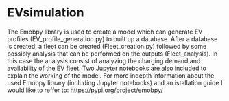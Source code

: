 # EVsimulation
The Emobpy library is used to create a model which can generate EV profiles (EV_profile_generation.py) to built up a database. 
After a database is created, a fleet can be created (Fleet_creation.py) followed by some possibly analysis that can be performed on the outputs (Fleet_analysis). In this case the analysis consist of analyzing the charging demand and availability of the EV fleet. 
Two Jupyter notebooks are also included to explain the working of the model. 
For more indepth information about the used Emobpy library (including Jupyter notebooks) and an istallation guide I would like to reffer to: https://pypi.org/project/emobpy/ 
